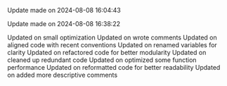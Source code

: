 
Update made on 2024-08-08 16:04:43

Update made on 2024-08-08 16:38:22

Updated on small optimization
Updated on wrote comments
Updated on aligned code with recent conventions
Updated on renamed variables for clarity
Updated on refactored code for better modularity
Updated on cleaned up redundant code
Updated on optimized some function performance
Updated on reformatted code for better readability
Updated on added more descriptive comments